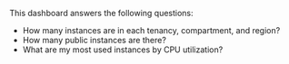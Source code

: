 This dashboard answers the following questions:

- How many instances are in each tenancy, compartment, and region?
- How many public instances are there?
- What are my most used instances by CPU utilization?
